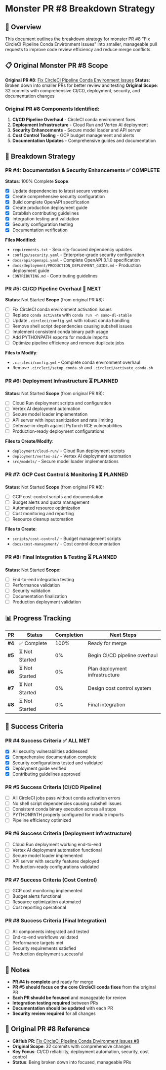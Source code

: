 # Monster PR #8 Breakdown Strategy

## 🎯 Overview

This document outlines the breakdown strategy for monster PR #8 "Fix CircleCI Pipeline Conda Environment Issues" into smaller, manageable pull requests to improve code review efficiency and reduce merge conflicts.

## 📋 Original Monster PR #8 Scope

**Original PR #8**: [Fix CircleCI Pipeline Conda Environment Issues](https://github.com/uelkerd/SAMO--DL/pull/8)
**Status**: Broken down into smaller PRs for better review and testing
**Original Scope**: 32 commits with comprehensive CI/CD, deployment, security, and documentation changes

### **Original PR #8 Components Identified:**
1. **CI/CD Pipeline Overhaul** - CircleCI conda environment fixes
2. **Deployment Infrastructure** - Cloud Run and Vertex AI deployment
3. **Security Enhancements** - Secure model loader and API server
4. **Cost Control Tooling** - GCP budget management and alerts
5. **Documentation Updates** - Comprehensive guides and documentation

## 🔄 Breakdown Strategy

### **PR #4: Documentation & Security Enhancements** ✅ COMPLETE
**Status**: 100% Complete
**Scope**:
- [x] Update dependencies to latest secure versions
- [x] Create comprehensive security configuration
- [x] Build complete OpenAPI specification
- [x] Create production deployment guide
- [x] Establish contributing guidelines
- [x] Integration testing and validation
- [x] Security configuration testing
- [x] Documentation verification

**Files Modified**:
- `requirements.txt` - Security-focused dependency updates
- `configs/security.yaml` - Enterprise-grade security configuration
- `docs/api/openapi.yaml` - Complete OpenAPI 3.1.0 specification
- `docs/deployment/PRODUCTION_DEPLOYMENT_GUIDE.md` - Production deployment guide
- `CONTRIBUTING.md` - Contributing guidelines

### **PR #5: CI/CD Pipeline Overhaul** 🔄 NEXT
**Status**: Not Started
**Scope** (from original PR #8):
- [ ] Fix CircleCI conda environment activation issues
- [ ] Replace `conda activate` with `conda run -n samo-dl-stable`
- [ ] Update `.circleci/config.yml` with robust conda handling
- [ ] Remove shell script dependencies causing subshell issues
- [ ] Implement consistent conda binary path usage
- [ ] Add PYTHONPATH exports for module imports
- [ ] Optimize pipeline efficiency and remove duplicate jobs

**Files to Modify**:
- `.circleci/config.yml` - Complete conda environment overhaul
- Remove `.circleci/setup_conda.sh` and `.circleci/activate_conda.sh`

### **PR #6: Deployment Infrastructure** ⏳ PLANNED
**Status**: Not Started
**Scope** (from original PR #8):
- [ ] Cloud Run deployment scripts and configuration
- [ ] Vertex AI deployment automation
- [ ] Secure model loader implementation
- [ ] API server with input sanitization and rate limiting
- [ ] Defense-in-depth against PyTorch RCE vulnerabilities
- [ ] Production-ready deployment configurations

**Files to Create/Modify**:
- `deployment/cloud-run/` - Cloud Run deployment scripts
- `deployment/vertex-ai/` - Vertex AI deployment automation
- `src/models/` - Secure model loader implementations

### **PR #7: GCP Cost Control & Monitoring** ⏳ PLANNED
**Status**: Not Started
**Scope** (from original PR #8):
- [ ] GCP cost-control scripts and documentation
- [ ] Budget alerts and quota management
- [ ] Automated resource optimization
- [ ] Cost monitoring and reporting
- [ ] Resource cleanup automation

**Files to Create**:
- `scripts/cost-control/` - Budget management scripts
- `docs/cost-management/` - Cost control documentation

### **PR #8: Final Integration & Testing** ⏳ PLANNED
**Status**: Not Started
**Scope**:
- [ ] End-to-end integration testing
- [ ] Performance validation
- [ ] Security validation
- [ ] Documentation finalization
- [ ] Production deployment validation

## 📊 Progress Tracking

| PR | Status | Completion | Next Steps |
|----|--------|------------|------------|
| **#4** | ✅ Complete | 100% | Ready for merge |
| **#5** | ⏳ Not Started | 0% | Begin CI/CD pipeline overhaul |
| **#6** | ⏳ Not Started | 0% | Plan deployment infrastructure |
| **#7** | ⏳ Not Started | 0% | Design cost control system |
| **#8** | ⏳ Not Started | 0% | Final integration |

## 🎯 Success Criteria

### **PR #4 Success Criteria** ✅ ALL MET
- [x] All security vulnerabilities addressed
- [x] Comprehensive documentation complete
- [x] Security configurations tested and validated
- [x] Deployment guide verified
- [x] Contributing guidelines approved

### **PR #5 Success Criteria** (CI/CD Pipeline)
- [ ] All CircleCI jobs pass without conda activation errors
- [ ] No shell script dependencies causing subshell issues
- [ ] Consistent conda binary execution across all steps
- [ ] PYTHONPATH properly configured for module imports
- [ ] Pipeline efficiency optimized

### **PR #6 Success Criteria** (Deployment Infrastructure)
- [ ] Cloud Run deployment working end-to-end
- [ ] Vertex AI deployment automation functional
- [ ] Secure model loader implemented
- [ ] API server with security features deployed
- [ ] Production-ready configurations validated

### **PR #7 Success Criteria** (Cost Control)
- [ ] GCP cost monitoring implemented
- [ ] Budget alerts functional
- [ ] Resource optimization automated
- [ ] Cost reporting operational

### **PR #8 Success Criteria** (Final Integration)
- [ ] All components integrated and tested
- [ ] End-to-end workflows validated
- [ ] Performance targets met
- [ ] Security requirements satisfied
- [ ] Production deployment successful

## 📝 Notes

- **PR #4 is complete** and ready for merge
- **PR #5 should focus on the core CircleCI conda fixes** from the original PR
- **Each PR should be focused** and manageable for review
- **Integration testing required** between PRs
- **Documentation should be updated** with each PR
- **Security review required** for all changes

## 🔗 Original PR #8 Reference

- **GitHub PR**: [Fix CircleCI Pipeline Conda Environment Issues #8](https://github.com/uelkerd/SAMO--DL/pull/8)
- **Original Scope**: 32 commits with comprehensive changes
- **Key Focus**: CI/CD reliability, deployment automation, security, cost control
- **Status**: Being broken down into focused, manageable PRs 